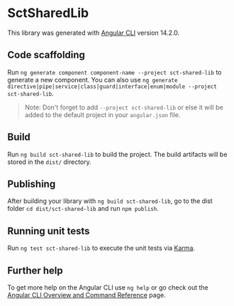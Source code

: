 # SctSharedLib

This library was generated with [Angular CLI](https://github.com/angular/angular-cli) version 14.2.0.

## Code scaffolding

Run `ng generate component component-name --project sct-shared-lib` to generate a new component. You can also use `ng generate directive|pipe|service|class|guard|interface|enum|module --project sct-shared-lib`.
> Note: Don't forget to add `--project sct-shared-lib` or else it will be added to the default project in your `angular.json` file. 

## Build

Run `ng build sct-shared-lib` to build the project. The build artifacts will be stored in the `dist/` directory.

## Publishing

After building your library with `ng build sct-shared-lib`, go to the dist folder `cd dist/sct-shared-lib` and run `npm publish`.

## Running unit tests

Run `ng test sct-shared-lib` to execute the unit tests via [Karma](https://karma-runner.github.io).

## Further help

To get more help on the Angular CLI use `ng help` or go check out the [Angular CLI Overview and Command Reference](https://angular.io/cli) page.
